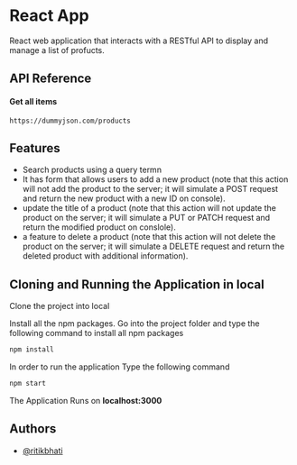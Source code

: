 
# React App

React web application that interacts with a RESTful API to display and manage a list of profucts.


## API Reference

#### Get all items

```http
https://dummyjson.com/products
```


## Features

- Search products using a query termn
- It has form that allows users to add a new product (note that this action will not add the product to the server; it will simulate a POST request and return the new product with a new ID on console).
- update the title of a product (note that this action will not update the product on the server; it will simulate a PUT or PATCH request and return the modified product on conslole).
- a feature to delete a product (note that this action will not delete the product on the server; it will simulate a DELETE request and return the deleted product with additional information).

## Cloning and Running the Application in local

Clone the project into local

Install all the npm packages. Go into the project folder and type the following command to install all npm packages

```bash
npm install
```

In order to run the application Type the following command

```bash
npm start
```

The Application Runs on **localhost:3000**
## Authors

- [@ritikbhati](https://github.com/ritikbhati)

